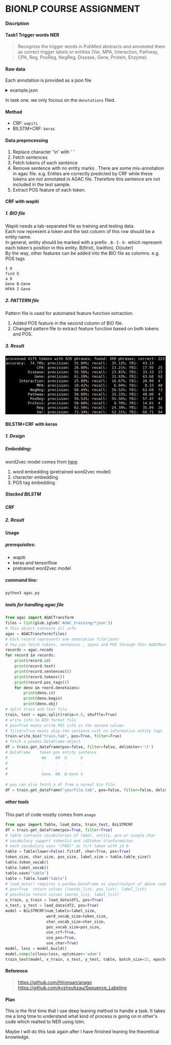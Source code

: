# BIONLP COURSE ASSIGNMENT

#### Discription
#### Task1 Trigger words NER
>Recognize the trigger words in PubMed abstracts and annotated them as correct trigger labels or entities (Var, MPA, Interaction, Pathway, CPA, Reg, PosReg, NegReg, Disease, Gene, Protein, Enzyme). 

#### Raw data
Each annotation is provided as a json file
<details>
<summary>example.json</summary>
{ "target": "http://pubannotation.org/docs/sourcedb/PubMed/sourceid/25805808", "sourcedb": "PubMed", "sourceid": "25805808", "text": "Loss-of-function de novo mutations play an important role in severe human neural tube defects.\nBACKGROUND: Neural tube defects (NTDs) are very common and severe birth defects that are caused by failure of neural tube closure and that have a complex aetiology. Anencephaly and spina bifida are severe NTDs that affect reproductive fitness and suggest a role for de novo mutations (DNMs) in their aetiology.\nMETHODS: We used whole-exome sequencing in 43 sporadic cases affected with myelomeningocele or anencephaly and their unaffected parents to identify DNMs in their exomes.\nRESULTS: We identified 42 coding DNMs in 25 cases, of which 6 were loss of function (LoF) showing a higher rate of LoF DNM in our cohort compared with control cohorts. Notably, we identified two protein-truncating DNMs in two independent cases in SHROOM3, previously associated with NTDs only in animal models. We have demonstrated a significant enrichment of LoF DNMs in this gene in NTDs compared with the gene specific DNM rate and to the DNM rate estimated from control cohorts. We also identified one nonsense DNM in PAX3 and two potentially causative missense DNMs in GRHL3 and PTPRS.\nCONCLUSIONS: Our study demonstrates an important role of LoF DNMs in the development of NTDs and strongly implicates SHROOM3 in its aetiology.", "project": "AGAC2_PubMed_2","denotations": [ { "id": "T8", "span": { "begin": 771, "end": 778 }, "obj": "Protein" }, { "id": "T7", "span": { "begin": 779, "end": 789 }, "obj": "NegReg" }, { "id": "T6", "span": { "begin": 790, "end": 794 }, "obj": "Var" }, { "id": "T9", "span": { "begin": 823, "end": 830 }, "obj": "Gene" }, { "id": "T10", "span": { "begin": 936, "end": 939 }, "obj": "NegReg" }, { "id": "T11", "span": { "begin": 940, "end": 944 }, "obj": "Var" }, { "id": "T12", "span": { "begin": 961, "end": 965 }, "obj": "Disease" }, { "id": "T3", "span": { "begin": 1224, "end": 1227 }, "obj": "NegReg" }, { "id": "T1", "span": { "begin": 1228, "end": 1232 }, "obj": "Var" }, { "id": "T2", "span": { "begin": 1255, "end": 1259 }, "obj": "Disease" }, { "id": "T5", "span": { "begin": 1284, "end": 1291 }, "obj": "Gene" } ], "relations": [ { "id": "R1", "pred": "CauseOf", "subj": "T1", "obj": "T3" }, { "id": "R10", "pred": "ThemeOf", "subj": "T12", "obj": "T10" }, { "id": "R11", "pred": "ThemeOf", "subj": "T5", "obj": "T1" }, { "id": "R2", "pred": "ThemeOf", "subj": "T2", "obj": "T3" }, { "id": "R5", "pred": "CauseOf", "subj": "T6", "obj": "T7" }, { "id": "R6", "pred": "ThemeOf", "subj": "T8", "obj": "T7" }, { "id": "R7", "pred": "ThemeOf", "subj": "T9", "obj": "T6" }, { "id": "R8", "pred": "ThemeOf", "subj": "T9", "obj": "T11" }, { "id": "R9", "pred": "CauseOf", "subj": "T11", "obj": "T10" } ]} 
</details>

In task one. we only focous on the `denotations` filed.

#### Method
- CRF: `wapiti`
- BILSTM+CRF: `keras`
#### Data preprocessing
1. Replace character '\n' with ' '
2. Fetch sentences
3. Fetch tokens of each sentence
4. Remove sentence with no entity marks . There are some mis-annotation in agac file. e.g.
Entites are correctly predicted by CRF while these tokens are not annotated in AGAC file. Therefore this sentence are not included in the test sample.
5. Extract POS feature of each token.

#### CRF with wapiti
##### 1. BIO file
Wapiti needs a tab-separated file as training and testing data.<br>
Each row represent a token and the last column of this row should be a entity name.<br>
In general, entity should be marked with a prefix . `B-` `I-` `O-` which represent each token's position in this entity. B(first), I(within), O(outer)<br>
By the way, other features can be added into the BIO file as colomns.
e.g. POS tags
```
I O
find O
a O
Gene B-Gene
HFK4 I-Gene
```
##### 2. PATTERN file
Pattern file is used for automated feature function extraction.
1. Added POS feature in the second column of BIO file.
2. Changed pattern file to extract feature function based on both tokens and POS.

##### 3. Result
![wapiti result](wapiti_result.png)
#### BILSTM+CRF with keras
##### 1. Design
##### Embedding:<br> 
word2vec model comes from [here](https://github.com/RaRe-Technologies/gensim-data/issues/5)
1. word embedding (pretrained word2vec model)
2. character embedding
3. POS tag embedding
##### Stacked BILSTM
##### CRF
##### 2. Result

####
#### Usage
##### prerequisites:
- wapiti
- keras and tensorflow
- pretrained word2vec model
##### command line:
```bash
python3 agac.py
```
##### tools for handling agac file
```python
from agac import AGACTransform
files = list(glob.iglob('AGAC_training/*json'))
# This object contains all info 
agac = AGACTransform(files)
# Each record represents one annotation file(json)
# You can fetch tokens, sentences , spans and POS through this AGACRecord object
records = agac.recods
for record in records:
    print(record.id)
    print(record.text)
    print(record.sentences())
    print(record.tokens())
    print(record.pos_tags())
    for deno in reord.denotaions:
        print(deno.id)
        print(deno.begin)
        print(deno.obj)
# split train and test file
train, test = agac.split(ratio=0.8, shuffle=True)
# write info to BIO format file
# pos=True means write POS info in the second column
# filter=True means skip the sentence with no informative entity tags
train.write_bio("train.tab", pos=True, filter=True)
# fetch a pandas.DataFrame object
df = train.get_dataframe(pos=false, filter=false, delimiter='\t')
# DataFrame    token pos entity sentence
#               We    NN  O      0
#               .     .   .      .
#               .     .   .      .
#               Gene  NN  B-Gene 4

# you can also fetch a df from a normal bio file. 
df = train.get_dataframe("yourfile.tab", pos=false, filter=false, delimiter='\t')
```
##### other tools
This part of code mostly comes from `anago`
```python
from agac import Table, load_data, train_test, BiLSTMCRF
df = train.get_dataframe(pos=True, filter=True)
# table contains vocabularies of label, entity, pos or single char
# vocabulary support token2id and id2token tranformation
# each vocabulary uses "[PAD]" as firt token with id 0
table = Table(lower=False).fit(df, char=True, pos=True)
token_size, char_size, pos_size, label_size = table.table_size()
table.token_vocab()
table.label_vocab()
table.save("table")
table = Table.load("table")
# load_data() requires a pandas.DataFrame as input(output of above code)
# pos=True  return values ((words_list, pos_list), label_list)
# pos=False return values (words_list, label_lsit)
x_train, y_train = load_data(df1, pos=True)
x_test, y_test = load_data(df2, pos=True)
model = BiLSTMCRF(num_labels=label_size,
                  word_vocab_size=token_size,
                  char_vocab_size=char_size,
                  pos_vocab_size=pos_size,
                  use_crf=True,
                  use_pos=True,
                  use_char=True)
model, loss = model.build()
model.compile(loss=loss, optimizer='adam')
train_test(model, x_train, x_test, y_test, table, batch_size=32, epochs=200)
```

#### Reference
>https://github.com/Hironsan/anago<br>
>https://github.com/kyzhouhzau/Sequence_Labeling

#### Plan
This is the first time that I use deep leaning method to handle a task.
It takes me a long time to understand what kind of process is going on in other's  code which realted to NER using lstm.

Maybe I will do this task again after I have finished leaning the theoretical knowledge.
